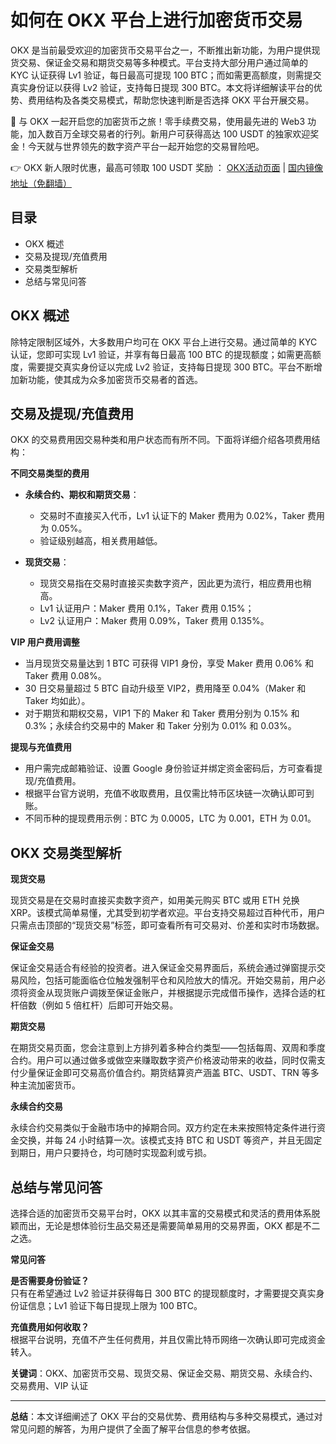 # 如何在 OKX 平台上进行加密货币交易

OKX 是当前最受欢迎的加密货币交易平台之一，不断推出新功能，为用户提供现货交易、保证金交易和期货交易等多种模式。平台支持大部分用户通过简单的 KYC 认证获得 Lv1 验证，每日最高可提现 100 BTC；而如需更高额度，则需提交真实身份证以获得 Lv2 验证，支持每日提现 300 BTC。本文将详细解读平台的优势、费用结构及各类交易模式，帮助您快速判断是否选择 OKX 平台开展交易。

🚀 与 OKX 一起开启您的加密货币之旅！零手续费交易，使用最先进的 Web3 功能，加入数百万全球交易者的行列。新用户可获得高达 100 USDT 的独家欢迎奖金！今天就与世界领先的数字资产平台一起开始您的交易冒险吧。

👉 OKX 新人限时优惠，最高可领取 100 USDT 奖励 ： [OKX活动页面](https://bit.ly/OKXe) | [国内镜像地址（免翻墙）](https://bit.ly/okX)

## 目录

- OKX 概述
- 交易及提现/充值费用
- 交易类型解析
- 总结与常见问答

## OKX 概述

除特定限制区域外，大多数用户均可在 OKX 平台上进行交易。通过简单的 KYC 认证，您即可实现 Lv1 验证，并享有每日最高 100 BTC 的提现额度；如需更高额度，需要提交真实身份证以完成 Lv2 验证，支持每日提现 300 BTC。平台不断增加新功能，使其成为众多加密货币交易者的首选。

## 交易及提现/充值费用

OKX 的交易费用因交易种类和用户状态而有所不同。下面将详细介绍各项费用结构：

**不同交易类型的费用**

- **永续合约、期权和期货交易**：  
  - 交易时不直接买入代币，Lv1 认证下的 Maker 费用为 0.02%，Taker 费用为 0.05%。  
  - 验证级别越高，相关费用越低。

- **现货交易**：  
  - 现货交易指在交易时直接买卖数字资产，因此更为流行，相应费用也稍高。  
  - Lv1 认证用户：Maker 费用 0.1%，Taker 费用 0.15%；  
  - Lv2 认证用户：Maker 费用 0.09%，Taker 费用 0.135%。

**VIP 用户费用调整**

- 当月现货交易量达到 1 BTC 可获得 VIP1 身份，享受 Maker 费用 0.06% 和 Taker 费用 0.08%。  
- 30 日交易量超过 5 BTC 自动升级至 VIP2，费用降至 0.04%（Maker 和 Taker 均如此）。  
- 对于期货和期权交易，VIP1 下的 Maker 和 Taker 费用分别为 0.15% 和 0.3%；永续合约交易中的 Maker 和 Taker 分别为 0.01% 和 0.03%。

**提现与充值费用**

- 用户需完成邮箱验证、设置 Google 身份验证并绑定资金密码后，方可查看提现/充值费用。  
- 根据平台官方说明，充值不收取费用，且仅需比特币区块链一次确认即可到账。  
- 不同币种的提现费用示例：BTC 为 0.0005，LTC 为 0.001，ETH 为 0.01。

## OKX 交易类型解析

**现货交易**

现货交易是在交易时直接买卖数字资产，如用美元购买 BTC 或用 ETH 兑换 XRP。该模式简单易懂，尤其受到初学者欢迎。平台支持交易超过百种代币，用户只需点击顶部的“现货交易”标签，即可查看所有可交易对、价差和实时市场数据。

**保证金交易**

保证金交易适合有经验的投资者。进入保证金交易界面后，系统会通过弹窗提示交易风险，包括可能面临仓位触发强制平仓和风险放大的情况。开始交易前，用户必须将资金从现货账户调拨至保证金账户，并根据提示完成借币操作，选择合适的杠杆倍数（例如 5 倍杠杆）后即可开始交易。

**期货交易**

在期货交易页面，您会注意到上方排列着多种合约类型——包括每周、双周和季度合约。用户可以通过做多或做空来赚取数字资产价格波动带来的收益，同时仅需支付少量保证金即可交易高价值合约。期货结算资产涵盖 BTC、USDT、TRN 等多种主流加密货币。

**永续合约交易**

永续合约交易类似于金融市场中的掉期合同。双方约定在未来按照特定条件进行资金交换，并每 24 小时结算一次。该模式支持 BTC 和 USDT 等资产，并且无固定到期日，用户只要持仓，均可随时实现盈利或亏损。

## 总结与常见问答

选择合适的加密货币交易平台时，OKX 以其丰富的交易模式和灵活的费用体系脱颖而出，无论是想体验衍生品交易还是需要简单易用的交易界面，OKX 都是不二之选。

**常见问答**

**是否需要身份验证？**  
只有在希望通过 Lv2 验证并获得每日 300 BTC 的提现额度时，才需要提交真实身份证信息；Lv1 验证下每日提现上限为 100 BTC。

**充值费用如何收取？**  
根据平台说明，充值不产生任何费用，并且仅需比特币网络一次确认即可完成资金转入。

**关键词**：OKX、加密货币交易、现货交易、保证金交易、期货交易、永续合约、交易费用、VIP 认证

---

**总结**：本文详细阐述了 OKX 平台的交易优势、费用结构与多种交易模式，通过对常见问题的解答，为用户提供了全面了解平台信息的参考依据。